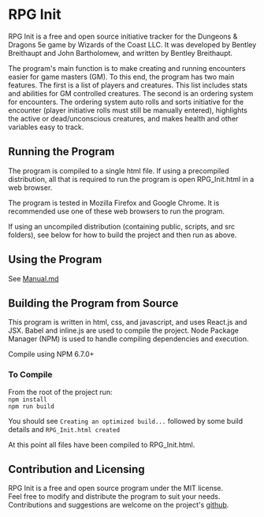 # RPG Init

RPG Init is a free and open source initiative tracker for the Dungeons & Dragons 5e game by Wizards of the Coast LLC. It was developed by Bentley Breithaupt and John Bartholomew, and written by Bentley Breithaupt.

The program's main function is to make creating and running encounters easier for game masters (GM). To this end, the program has two main features. The first is a list of players and creatures. This list includes stats and abilities for GM controlled creatures. The second is an ordering system for encounters. The ordering system auto rolls and sorts initiative for the encounter (player initiative rolls must still be manually entered), highlights the active or dead/unconscious creatures, and makes health and other variables easy to track.  

## Running the Program

The program is compiled to a single html file. If using a precompiled distribution, all that is required to run the program is open RPG_Init.html in a web browser.

The program is tested in Mozilla Firefox and Google Chrome. It is recommended use one of these web browsers to run the program.

If using an uncompiled distribution (containing public, scripts, and src folders), see below for how to build the project and then run as above.

## Using the Program

See [Manual.md](Manual.md)

## Building the Program from Source

This program is written in html, css, and javascript, and uses React.js and JSX. Babel and inline.js are used to compile the project. Node Package Manager (NPM) is used to handle compiling dependencies and execution.

Compile using NPM 6.7.0+

### To Compile

From the root of the project run:  
`npm install`  
`npm run build`  

You should see
`Creating an optimized build...`
followed by some build details and
`RPG_Init.html created`

At this point all files have been compiled to RPG_Init.html.


## Contribution and Licensing

RPG Init is a free and open source program under the MIT license.  
Feel free to modify and distribute the program to suit your needs.  
Contributions and suggestions are welcome on the project's [github](https://github.com/Bentleysb/RPG-Init).
